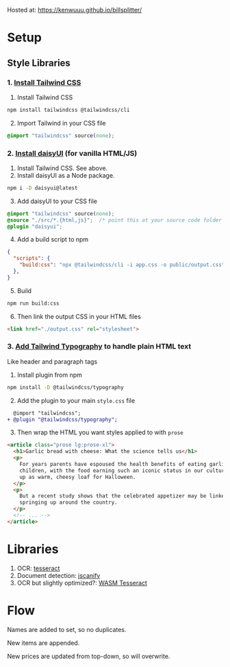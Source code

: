 Hosted at: https://kenwuuu.github.io/billsplitter/

# Setup
## Style Libraries
### 1. [Install Tailwind CSS](https://tailwindcss.com/docs/installation)
1. Install Tailwind CSS
```bash
npm install tailwindcss @tailwindcss/cli
```
2. Import Tailwind in your CSS file
```css
@import "tailwindcss" source(none);
```

### 2. [Install daisyUI](https://daisyui.com/docs/install/cli/) (for vanilla HTML/JS)
1. Install Tailwind CSS. See above.
2. Install daisyUI as a Node package.
```bash
npm i -D daisyui@latest
```
3. Add daisyUI to your CSS file
```css
@import "tailwindcss" source(none);
@source "./src/*.{html,js}";  /* point this at your source code folder */
@plugin "daisyui";
```
4. Add a build script to npm
```json
{
  "scripts": {
    "build:css": "npx @tailwindcss/cli -i app.css -o public/output.css"
  },
}
```
5. Build
```bash
npm run build:css
```
6. Then link the output CSS in your HTML files
```html
<link href="./output.css" rel="stylesheet">
```
### 3. [Add Tailwind Typography](https://github.com/tailwindlabs/tailwindcss-typography/blob/main/README.md) to handle plain HTML text
Like header and paragraph tags
1. Install plugin from npm
```bash
npm install -D @tailwindcss/typography
```
2. Add the plugin to your main `style.css` file
```diff
  @import "tailwindcss";
+ @plugin "@tailwindcss/typography";
```
3. Then wrap the HTML you want styles applied to with `prose`
```html
<article class="prose lg:prose-xl">
  <h1>Garlic bread with cheese: What the science tells us</h1>
  <p>
    For years parents have espoused the health benefits of eating garlic bread with cheese to their
    children, with the food earning such an iconic status in our culture that kids will often dress
    up as warm, cheesy loaf for Halloween.
  </p>
  <p>
    But a recent study shows that the celebrated appetizer may be linked to a series of rabies cases
    springing up around the country.
  </p>
  <!-- ... -->
</article>
```

# Libraries
1. OCR: [tesseract](https://github.com/naptha/tesseract.js)
2. Document detection: [jscanify](https://github.com/puffinsoft/jscanify)
3. OCR but slightly optimized?: [WASM Tesseract](https://github.com/robertknight/tesseract-wasm?tab=readme-ov-file)

# Flow

Names are added to set, so no duplicates.

New items are appended.

New prices are updated from top-down, so will overwrite.